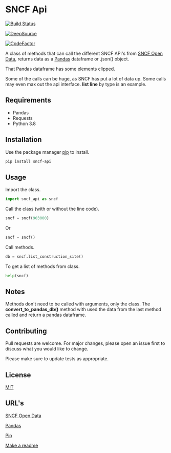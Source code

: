 # SNCF Api

[![Build Status](https://travis-ci.com/matthew73210/sncf_api.svg?branch=master)](https://travis-ci.com/matthew73210/sncf_api)

[![DeepSource](https://static.deepsource.io/deepsource-badge-light-mini.svg)](https://deepsource.io/gh/matthew73210/sncf_api/?ref=repository-badge)

[![CodeFactor](https://www.codefactor.io/repository/github/matthew73210/sncf_api/badge)](https://www.codefactor.io/repository/github/matthew73210/sncf_api)

A class of methods that can call the different SNCF API's from [SNCF Open Data](https://data.sncf.com/), returns data as a [Pandas](https://pandas.pydata.org/) dataframe or .json() object.

That Pandas dataframe has some elements clipped.

Some of the calls can be huge, as SNCF has put a lot of data up. Some calls may even max out the api interface. **list line** by type is an example.

## Requirements

- Pandas
- Requests
- Python 3.8

## Installation

Use the package manager [pip](https://pip.pypa.io/en/stable/) to install.

```bash
pip install sncf-api
```

## Usage

Import the class.

```python
import sncf_api as sncf
```

Call the class (with or without the line code).

```python
sncf = sncf(903000)
```

Or

```python
sncf = sncf()
```

Call methods.

```python
db = sncf.list_construction_site()
```

To get a list of methods from class.

```python
help(sncf)
```

## Notes

Methods don't need to be called with arguments, only the class.
The **convert_to_pandas_db()** method with used the data from the last method called and return a pandas dataframe.

## Contributing

Pull requests are welcome. For major changes, please open an issue first to discuss what you would like to change.

Please make sure to update tests as appropriate.

## License

[MIT](https://choosealicense.com/licenses/mit/)

## URL's

[SNCF Open Data](https://data.sncf.com/)

[Pandas](https://pandas.pydata.org/)

[Pip](https://pip.pypa.io/en/stable/)

[Make a readme](https://www.makeareadme.com/)
